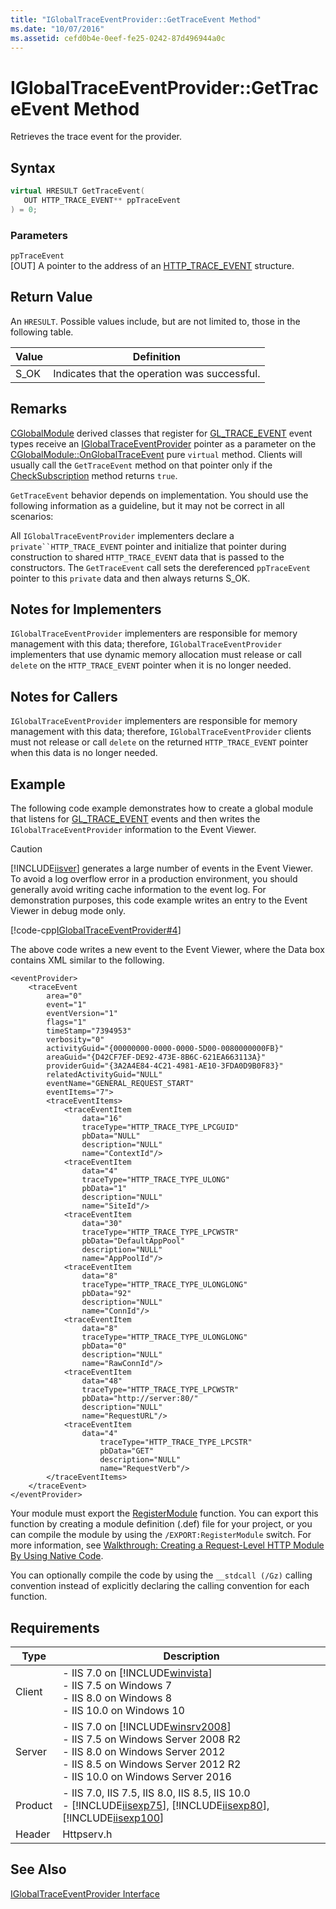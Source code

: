 ```yaml
---
title: "IGlobalTraceEventProvider::GetTraceEvent Method"
ms.date: "10/07/2016"
ms.assetid: cefd0b4e-0eef-fe25-0242-87d496944a0c
---
```

# IGlobalTraceEventProvider::GetTraceEvent Method
Retrieves the trace event for the provider.  
  
## Syntax  
  
```cpp  
virtual HRESULT GetTraceEvent(  
   OUT HTTP_TRACE_EVENT** ppTraceEvent  
) = 0;  
```  
  
### Parameters  
 `ppTraceEvent`  
 [OUT] A pointer to the address of an [HTTP_TRACE_EVENT](../../web-development-reference/native-code-api-reference/http-trace-event-structure.md) structure.  
  
## Return Value  
 An `HRESULT`. Possible values include, but are not limited to, those in the following table.  
  
|Value|Definition|  
|-----------|----------------|  
|S_OK|Indicates that the operation was successful.|  
  
## Remarks  
 [CGlobalModule](../../web-development-reference/native-code-api-reference/cglobalmodule-class.md) derived classes that register for [GL_TRACE_EVENT](../../web-development-reference/native-code-api-reference/request-processing-constants.md) event types receive an [IGlobalTraceEventProvider](../../web-development-reference/native-code-api-reference/iglobaltraceeventprovider-interface.md) pointer as a parameter on the [CGlobalModule::OnGlobalTraceEvent](../../web-development-reference/native-code-api-reference/cglobalmodule-onglobaltraceevent-method.md) pure `virtual` method. Clients will usually call the `GetTraceEvent` method on that pointer only if the [CheckSubscription](../../web-development-reference/native-code-api-reference/iglobaltraceeventprovider-checksubscription-method.md) method returns `true`.  
  
 `GetTraceEvent` behavior depends on implementation. You should use the following information as a guideline, but it may not be correct in all scenarios:  
  
 All `IGlobalTraceEventProvider` implementers declare a `private``HTTP_TRACE_EVENT` pointer and initialize that pointer during construction to shared `HTTP_TRACE_EVENT` data that is passed to the constructors. The `GetTraceEvent` call sets the dereferenced `ppTraceEvent` pointer to this `private` data and then always returns S_OK.  
  
## Notes for Implementers  
 `IGlobalTraceEventProvider` implementers are responsible for memory management with this data; therefore, `IGlobalTraceEventProvider` implementers that use dynamic memory allocation must release or call `delete` on the `HTTP_TRACE_EVENT` pointer when it is no longer needed.  
  
## Notes for Callers  
 `IGlobalTraceEventProvider` implementers are responsible for memory management with this data; therefore, `IGlobalTraceEventProvider` clients must not release or call `delete` on the returned `HTTP_TRACE_EVENT` pointer when this data is no longer needed.  
  
## Example  
 The following code example demonstrates how to create a global module that listens for [GL_TRACE_EVENT](../../web-development-reference/native-code-api-reference/request-processing-constants.md) events and then writes the `IGlobalTraceEventProvider` information to the Event Viewer.  
  
> [!CAUTION]
>  [!INCLUDE[iisver](../../wmi-provider/includes/iisver-md.md)] generates a large number of events in the Event Viewer. To avoid a log overflow error in a production environment, you should generally avoid writing cache information to the event log. For demonstration purposes, this code example writes an entry to the Event Viewer in debug mode only.  
  
 [!code-cpp[IGlobalTraceEventProvider#4](../../../samples/snippets/cpp/VS_Snippets_IIS/IIS7/IGlobalTraceEventProvider/cpp/GetTraceEvent.cpp#4)]  
  
 The above code writes a new event to the Event Viewer, where the Data box contains XML similar to the following.  
  
```  
<eventProvider>  
    <traceEvent   
        area="0"   
        event="1"   
        eventVersion="1"   
        flags="1"   
        timeStamp="7394953"   
        verbosity="0"   
        activityGuid="{00000000-0000-0000-5D00-0080000000FB}"   
        areaGuid="{D42CF7EF-DE92-473E-8B6C-621EA663113A}"   
        providerGuid="{3A2A4E84-4C21-4981-AE10-3FDA0D9B0F83}"   
        relatedActivityGuid="NULL"   
        eventName="GENERAL_REQUEST_START"   
        eventItems="7">  
        <traceEventItems>  
            <traceEventItem   
                data="16"   
                traceType="HTTP_TRACE_TYPE_LPCGUID"   
                pbData="NULL"   
                description="NULL"   
                name="ContextId"/>  
            <traceEventItem   
                data="4"   
                traceType="HTTP_TRACE_TYPE_ULONG"   
                pbData="1"   
                description="NULL"   
                name="SiteId"/>  
            <traceEventItem   
                data="30"   
                traceType="HTTP_TRACE_TYPE_LPCWSTR"   
                pbData="DefaultAppPool"   
                description="NULL"   
                name="AppPoolId"/>  
            <traceEventItem   
                data="8"   
                traceType="HTTP_TRACE_TYPE_ULONGLONG"   
                pbData="92"   
                description="NULL"   
                name="ConnId"/>  
            <traceEventItem   
                data="8"   
                traceType="HTTP_TRACE_TYPE_ULONGLONG"   
                pbData="0"   
                description="NULL"   
                name="RawConnId"/>  
            <traceEventItem   
                data="48"   
                traceType="HTTP_TRACE_TYPE_LPCWSTR"   
                pbData="http://server:80/"   
                description="NULL"   
                name="RequestURL"/>  
            <traceEventItem   
                data="4"   
                    traceType="HTTP_TRACE_TYPE_LPCSTR"   
                    pbData="GET"   
                    description="NULL"   
                    name="RequestVerb"/>  
        </traceEventItems>  
    </traceEvent>  
</eventProvider>  
```  
  
 Your module must export the [RegisterModule](../../web-development-reference/native-code-api-reference/pfn-registermodule-function.md) function. You can export this function by creating a module definition (.def) file for your project, or you can compile the module by using the `/EXPORT:RegisterModule` switch. For more information, see [Walkthrough: Creating a Request-Level HTTP Module By Using Native Code](../../web-development-reference/native-code-development-overview/walkthrough-creating-a-request-level-http-module-by-using-native-code.md).  
  
 You can optionally compile the code by using the `__stdcall (/Gz)` calling convention instead of explicitly declaring the calling convention for each function.  
  
## Requirements  
  
|Type|Description|  
|----------|-----------------|  
|Client|-   IIS 7.0 on [!INCLUDE[winvista](../../wmi-provider/includes/winvista-md.md)]<br />-   IIS 7.5 on Windows 7<br />-   IIS 8.0 on Windows 8<br />-   IIS 10.0 on Windows 10|  
|Server|-   IIS 7.0 on [!INCLUDE[winsrv2008](../../wmi-provider/includes/winsrv2008-md.md)]<br />-   IIS 7.5 on Windows Server 2008 R2<br />-   IIS 8.0 on Windows Server 2012<br />-   IIS 8.5 on Windows Server 2012 R2<br />-   IIS 10.0 on Windows Server 2016|  
|Product|-   IIS 7.0, IIS 7.5, IIS 8.0, IIS 8.5, IIS 10.0<br />-   [!INCLUDE[iisexp75](../../web-development-reference/native-code-api-reference/includes/iisexp75-md.md)], [!INCLUDE[iisexp80](../../web-development-reference/native-code-api-reference/includes/iisexp80-md.md)], [!INCLUDE[iisexp100](../../web-development-reference/native-code-api-reference/includes/iisexp100-md.md)]|  
|Header|Httpserv.h|  
  
## See Also  
 [IGlobalTraceEventProvider Interface](../../web-development-reference/native-code-api-reference/iglobaltraceeventprovider-interface.md)
